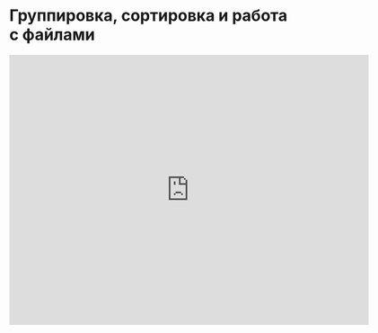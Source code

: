 # Группировка, сортировка и работа с файлами
<iframe width="640" height="480" src="https://www.youtube.com/embed/ppUkgKIodTI?list=PLU-TUGRFxOHj_MkCMp5LFv-AUuFMP2Opb" frameborder="0" allowfullscreen></iframe>
